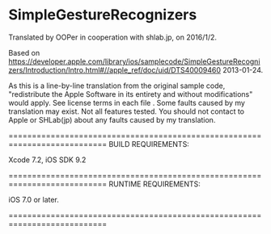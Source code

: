 # SimpleGestureRecognizers

Translated by OOPer in cooperation with shlab.jp, on 2016/1/2.

Based on
<https://developer.apple.com/library/ios/samplecode/SimpleGestureRecognizers/Introduction/Intro.html#//apple_ref/doc/uid/DTS40009460>
2013-01-24.

As this is a line-by-line translation from the original sample code, "redistribute the Apple Software in its entirety and without modifications" would apply. See license terms in each file .
Some faults caused by my translation may exist. Not all features tested.
You should not contact to Apple or SHLab(jp) about any faults caused by my translation.

===========================================================================
BUILD REQUIREMENTS:

Xcode 7.2, iOS SDK 9.2

===========================================================================
RUNTIME REQUIREMENTS:

iOS 7.0 or later.

===========================================================================
